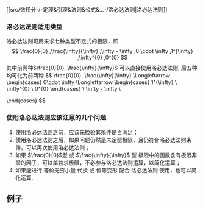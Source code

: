 
[[src/微积分-/-定理&引理&法则&公式&...-/洛必达法则|洛必达法则]]

### 洛必达法则适用类型

洛必达法则可用来求七种类型不定式的极限，即
$$
\frac{0}{0}
,\frac{\infty}{\infty}
,\infty - \infty
,0 \cdot \infty
,1^{\infty}
,\infty^{0}
,0^{0}
$$
其中前两种$\frac{0}{0}, \frac{\infty}{\infty}$ 可以直接使用洛必达法则, 后五种均可化为前两种
$$
\frac{0}{0}, \frac{\infty}{\infty} \Longleftarrow \begin{cases}
0\cdot \infty \Longleftarrow  \begin{cases}
1^{\infty} \\
\infty^{0} \\
0^{0}
\end{cases} \\
\infty - \infty \\

\end{cases}
$$

### 使用洛必达法则应该注意的几个问题

1. 使用洛必达法则之前，应该先检验其条件是否满足；
2. 使用洛必达法则之后，如果问题仍然是未定型极限，且仍符合洛必达法则条件，可以再次使用洛必达法则；
3. 如果 $\frac{0}{0}$型 或 $\frac{\infty}{\infty}$ 型 极限中的函数含有极限非零的因子，可以单独求极限，不必参与洛必达法则运算，以简化运算；
4. 如果能进行 等价无穷小量 代换 或 恒等变形 配合 洛必达法则 使用，也可以简化运算.




## 例子

